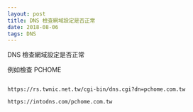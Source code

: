 ```yaml
---
layout: post
title: DNS 檢查網域設定是否正常 
date: 2018-08-06
tags: DNS
---
```


DNS 檢查網域設定是否正常 

例如檢查 PCHOME 

```

https://rs.twnic.net.tw/cgi-bin/dns.cgi?dn=pchome.com.tw

https://intodns.com/pchome.com.tw

````
